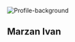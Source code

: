 ![Profile-background](https://user-images.githubusercontent.com/87321166/213821475-48af1de4-f155-4078-befc-f5909b4d1e84.jpg)
<p aligh="center">
  <h2>Marzan Ivan</h2>
</p>


<!--
**MarzanIvan/MarzanIvan** is a ✨ _special_ ✨ repository because its `README.md` (this file) appears on your GitHub profile.

Here are some ideas to get you started:

- 🔭 I’m currently working on ...
- 🌱 I’m currently learning ...
- 👯 I’m looking to collaborate on ...
- 🤔 I’m looking for help with ...
- 💬 Ask me about ...
- 📫 How to reach me: ...
- 😄 Pronouns: ...
- ⚡ Fun fact: ...
-->
